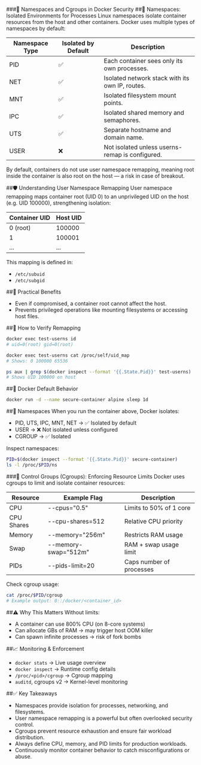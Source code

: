 ###🧱 Namespaces and Cgroups in Docker Security
##🔹 Namespaces: Isolated Environments for Processes
Linux namespaces isolate container resources from the host and other containers. Docker uses multiple types of namespaces by default:

| Namespace Type | Isolated by Default | Description |
|---------------|--------------------|-------------|
| PID | ✅ | Each container sees only its own processes. |
| NET | ✅ | Isolated network stack with its own IP, routes. |
| MNT | ✅ | Isolated filesystem mount points. |
| IPC | ✅ | Isolated shared memory and semaphores. |
| UTS | ✅ | Separate hostname and domain name. |
| USER | ❌ | Not isolated unless userns-remap is configured. |

By default, containers do not use user namespace remapping, meaning root inside the container is also root on the host — a risk in case of breakout.

##🛡️ Understanding User Namespace Remapping
User namespace remapping maps container root (UID 0) to an unprivileged UID on the host (e.g. UID 100000), strengthening isolation:

| Container UID | Host UID |
|---------------|---------|
| 0 (root) | 100000 |
| 1 | 100001 |
| ... | ... |

This mapping is defined in:
- `/etc/subuid`
- `/etc/subgid`

##🔄 Practical Benefits
- Even if compromised, a container root cannot affect the host.
- Prevents privileged operations like mounting filesystems or accessing host files.

##🧪 How to Verify Remapping
```bash
docker exec test-userns id
# uid=0(root) gid=0(root)

docker exec test-userns cat /proc/self/uid_map
# Shows: 0 100000 65536

ps aux | grep $(docker inspect --format '{{.State.Pid}}' test-userns)
# Shows UID 100000 on host
```

##🧠 Docker Default Behavior
```bash
docker run -d --name secure-container alpine sleep 1d
```

##🧩 Namespaces
When you run the container above, Docker isolates:

- PID, UTS, IPC, MNT, NET → ✅ Isolated by default
- USER → ❌ Not isolated unless configured
- CGROUP → ✅ Isolated

Inspect namespaces:
```bash
PID=$(docker inspect --format '{{.State.Pid}}' secure-container)
ls -l /proc/$PID/ns
```

###🧰 Control Groups (Cgroups): Enforcing Resource Limits
Docker uses cgroups to limit and isolate container resources:

| Resource | Example Flag | Description |
|---------|--------------|-------------|
| CPU | --cpus="0.5" | Limits to 50% of 1 core |
| CPU Shares | --cpu-shares=512 | Relative CPU priority |
| Memory | --memory="256m" | Restricts RAM usage |
| Swap | --memory-swap="512m" | RAM + swap usage limit |
| PIDs | --pids-limit=20 | Caps number of processes |

Check cgroup usage:
```bash
cat /proc/$PID/cgroup
# Example output: 0::/docker/<container_id>
```

##⚠️ Why This Matters
Without limits:

- A container can use 800% CPU (on 8-core systems)
- Can allocate GBs of RAM → may trigger host OOM killer
- Can spawn infinite processes → risk of fork bombs

##📈 Monitoring & Enforcement
- `docker stats` → Live usage overview
- `docker inspect` → Runtime config details
- `/proc/<pid>/cgroup` → Cgroup mapping
- `auditd`, cgroups v2 → Kernel-level monitoring

##✅ Key Takeaways
- Namespaces provide isolation for processes, networking, and filesystems.
- User namespace remapping is a powerful but often overlooked security control.
- Cgroups prevent resource exhaustion and ensure fair workload distribution.
- Always define CPU, memory, and PID limits for production workloads.
- Continuously monitor container behavior to catch misconfigurations or abuse.
